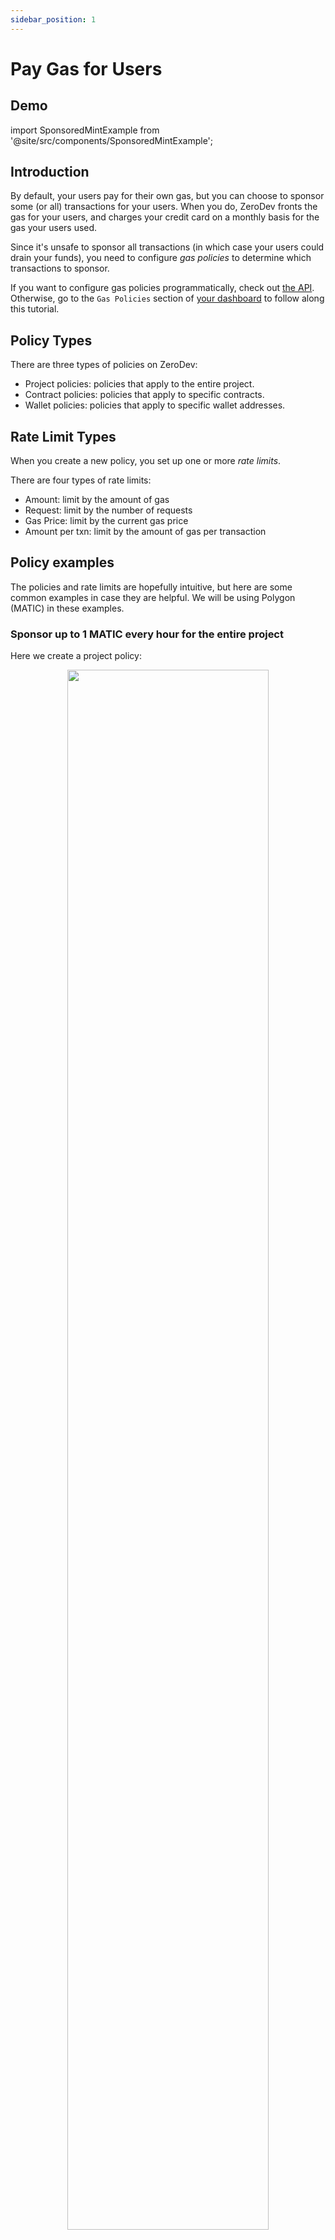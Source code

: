 ```yaml
---
sidebar_position: 1
---
```


# Pay Gas for Users

## Demo

import SponsoredMintExample from '@site/src/components/SponsoredMintExample';

<SponsoredMintExample />

## Introduction

By default, your users pay for their own gas, but you can choose to sponsor some (or all) transactions for your users.  When you do, ZeroDev fronts the gas for your users, and charges your credit card on a monthly basis for the gas your users used.

Since it's unsafe to sponsor all transactions (in which case your users could drain your funds), you need to configure *gas policies* to determine which transactions to sponsor.

If you want to configure gas policies programmatically, check out [the API](https://zerodev-api.readme.io/reference/addpolicytoproject).  Otherwise, go to the `Gas Policies` section of [your dashboard](https://dashboard.zerodev.app/) to follow along this tutorial.

## Policy Types

There are three types of policies on ZeroDev:

- Project policies: policies that apply to the entire project. 
- Contract policies: policies that apply to specific contracts.
- Wallet policies: policies that apply to specific wallet addresses.

## Rate Limit Types

When you create a new policy, you set up one or more *rate limits*.

There are four types of rate limits:

- Amount: limit by the amount of gas
- Request: limit by the number of requests
- Gas Price: limit by the current gas price
- Amount per txn: limit by the amount of gas per transaction

## Policy examples

The policies and rate limits are hopefully intuitive, but here are some common examples in case they are helpful.  We will be using Polygon (MATIC) in these examples.

### Sponsor up to 1 MATIC every hour for the entire project

Here we create a project policy:

<p align="center">
  <img src="/img/gas_policy_example_1.png" width="80%" />
</p>

### Sponsor 100 transactions per minute for a specific contract

Here we create a contract policy:

<p align="center">
  <img src="/img/gas_policy_example_2.png" width="80%" />
</p>

### Sponsor transactions for a specific function when gas price is below 50 GWEI

Here we create a contract policy:

<p align="center">
  <img src="/img/gas_policy_example_3.png" width="80%" />
</p>

### Sponsor 100 transactions per hour for a specific address

Here we create a wallet policy:

<p align="center">
  <img src="/img/gas_policy_example_4.png" width="80%" />
</p>
